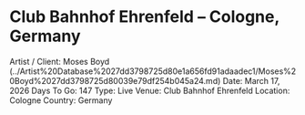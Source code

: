 # Club Bahnhof Ehrenfeld – Cologne, Germany

Artist / Client: Moses Boyd (../Artist%20Database%2027dd3798725d80e1a656fd91adaadec1/Moses%20Boyd%2027dd3798725d80039e79df254b045a24.md)
Date: March 17, 2026
Days To Go: 147
Type: Live
Venue: Club Bahnhof Ehrenfeld
Location: Cologne
Country: Germany